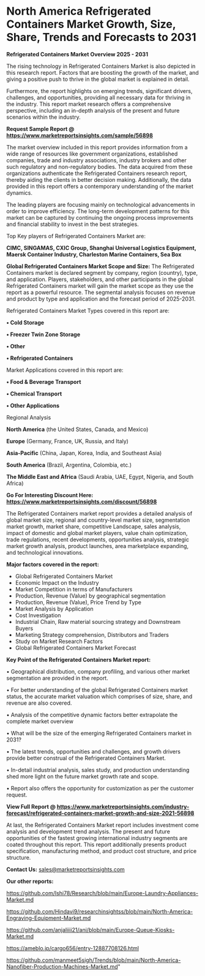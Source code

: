 # North America Refrigerated Containers Market Growth, Size, Share, Trends and Forecasts to 2031

<Strong> Refrigerated Containers Market Overview 2025 - 2031</strong>

The rising technology in Refrigerated Containers Market is also depicted in this research report. Factors that are boosting the growth of the market, and giving a positive push to thrive in the global market is explained in detail.

Furthermore, the report highlights on emerging trends, significant drivers, challenges, and opportunities, providing all necessary data for thriving in the industry. This report market research offers a comprehensive perspective, including an in-depth analysis of the present and future scenarios within the industry.

<strong>Request Sample Report @ <a href=https://www.marketreportsinsights.com/sample/56898>https://www.marketreportsinsights.com/sample/56898</a></strong>

The market overview included in this report provides information from a wide range of resources like government organizations, established companies, trade and industry associations, industry brokers and other such regulatory and non-regulatory bodies. The data acquired from these organizations authenticate the Refrigerated Containers research report, thereby aiding the clients in better decision making. Additionally, the data provided in this report offers a contemporary understanding of the market dynamics.

The leading players are focusing mainly on technological advancements in order to improve efficiency. The long-term development patterns for this market can be captured by continuing the ongoing process improvements and financial stability to invest in the best strategies.

Top Key players of Refrigerated Containers Market are:

<strong>CIMC, SINGAMAS, CXIC Group, Shanghai Universal Logistics Equipment, Maersk Container Industry, Charleston Marine Containers, Sea Box</strong>

<strong><b>Global Refrigerated Containers Market Scope and Size:</b></strong>
The Refrigerated Containers market is declared segment by company, region (country), type, and application. Players, stakeholders, and other participants in the global Refrigerated Containers market will gain the market scope as they use the report as a powerful resource. The segmental analysis focuses on revenue and product by type and application and the forecast period of 2025-2031.

Refrigerated Containers Market Types covered in this report are:

<strong>• Cold Storage

• Freezer Twin Zone Storage

• Other

• Refrigerated Containers</strong>

Market Applications covered in this report are:

<strong>• Food & Beverage Transport

• Chemical Transport

• Other Applications</strong> 

Regional Analysis

<strong>North America</strong> (the United States, Canada, and Mexico)

<strong>Europe</strong> (Germany, France, UK, Russia, and Italy)

<strong>Asia-Pacific</strong> (China, Japan, Korea, India, and Southeast Asia)

<strong>South America</strong> (Brazil, Argentina, Colombia, etc.)

<strong>The Middle East and Africa</strong> (Saudi Arabia, UAE, Egypt, Nigeria, and South Africa)

<strong>Go For Interesting Discount Here: <a href=https://www.marketreportsinsights.com/discount/56898>https://www.marketreportsinsights.com/discount/56898</a></strong>

The Refrigerated Containers market report provides a detailed analysis of global market size, regional and country-level market size, segmentation market growth, market share, competitive Landscape, sales analysis, impact of domestic and global market players, value chain optimization, trade regulations, recent developments, opportunities analysis, strategic market growth analysis, product launches, area marketplace expanding, and technological innovations.

<strong><b>Major factors covered in the report:</b></strong>
<ul>
  <li>Global Refrigerated Containers Market </li>
  <li>Economic Impact on the Industry</li>
  <li>Market Competition in terms of Manufacturers</li>
  <li>Production, Revenue (Value) by geographical segmentation</li>
  <li>Production, Revenue (Value), Price Trend by Type</li>
  <li>Market Analysis by Application</li>
  <li>Cost Investigation</li>
  <li>Industrial Chain, Raw material sourcing strategy and Downstream Buyers</li>
  <li>Marketing Strategy comprehension, Distributors and Traders</li>
  <li>Study on Market Research Factors</li>
  <li>Global Refrigerated Containers Market Forecast</li>
</ul>

<strong><b>Key Point of the Refrigerated Containers Market report:</b></strong>

• Geographical distribution, company profiling, and various other market segmentation are provided in the report.

• For better understanding of the global Refrigerated Containers market status, the accurate market valuation which comprises of size, share, and revenue are also covered.

• Analysis of the competitive dynamic factors better extrapolate the complete market overview

• What will be the size of the emerging Refrigerated Containers market in 2031?

• The latest trends, opportunities and challenges, and growth drivers provide better construal of the Refrigerated Containers Market.

• In-detail industrial analysis, sales study, and production understanding shed more light on the future market growth rate and scope.

• Report also offers the opportunity for customization as per the customer request.

<strong><b>View Full Report @ <a href=https://www.marketreportsinsights.com/industry-forecast/refrigerated-containers-market-growth-and-size-2021-56898>https://www.marketreportsinsights.com/industry-forecast/refrigerated-containers-market-growth-and-size-2021-56898</a></b></strong>


At last, the Refrigerated Containers Market report includes investment come analysis and development trend analysis. The present and future opportunities of the fastest growing international industry segments are coated throughout this report. This report additionally presents product specification, manufacturing method, and product cost structure, and price structure.

<strong>Contact Us:</strong>
sales@marketreportsinsights.com

<strong>Our other reports:</strong>

<a href=https://github.com/Ishi78/Research/blob/main/Europe-Laundry-Appliances-Market.md>https://github.com/Ishi78/Research/blob/main/Europe-Laundry-Appliances-Market.md</a>

<a href=https://github.com/Hindavi9/researchinsightss/blob/main/North-America-Engraving-Equipment-Market.md>https://github.com/Hindavi9/researchinsightss/blob/main/North-America-Engraving-Equipment-Market.md</a>

<a href=https://github.com/anjaliiii21/ani/blob/main/Europe-Queue-Kiosks-Market.md>https://github.com/anjaliiii21/ani/blob/main/Europe-Queue-Kiosks-Market.md</a>

<a href=https://ameblo.jp/cargo656/entry-12887708126.html>https://ameblo.jp/cargo656/entry-12887708126.html</a>

<a href=https://github.com/manmeet5sigh/Trends/blob/main/North-America-Nanofiber-Production-Machines-Market.md>https://github.com/manmeet5sigh/Trends/blob/main/North-America-Nanofiber-Production-Machines-Market.md</a>"
